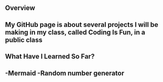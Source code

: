 ## Overview
My GitHub page is about several projects I will be making in my class, called Coding Is Fun, in a public class
---
## What Have I Learned So Far?
-Mermaid
-Random number generator
-
